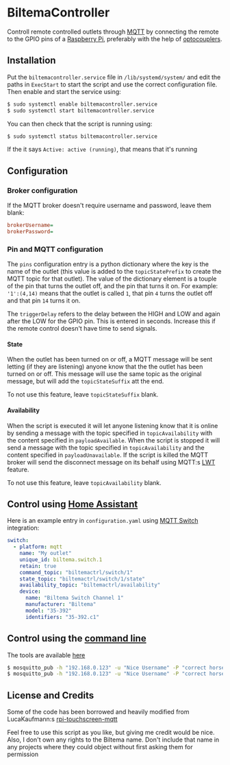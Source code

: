 # BiltemaController
Controll remote controlled outlets through
[MQTT](https://en.wikipedia.org/wiki/MQTT) by connecting the remote
to the GPIO pins of a
[Raspberry Pi](https://www.raspberrypi.com/products/raspberry-pi-zero-2-w/),
preferably with the help of
[optocouplers](https://en.wikipedia.org/wiki/Opto-isolator).

## Installation

Put the `biltemacontroller.service` file in `/lib/systemd/system/` and edit the
paths in `ExecStart` to start the script and use the correct configuration file.
Then enable and start the service using:
```bash
$ sudo systemctl enable biltemacontroller.service
$ sudo systemctl start biltemacontroller.service
```
You can then check that the script is running using:
```bash
$ sudo systemctl status biltemacontroller.service
```
If the it says `Active: active (running)`, that means that it's running

## Configuration

### Broker configuration

If the MQTT broker doesn't require username and password, leave them blank:
```ini
brokerUsername=
brokerPassword=
```

### Pin and MQTT configuration

The `pins` configuration entry is a python dictionary where the key is the name
of the outlet (this value is added to the `topicStatePrefix` to create the MQTT
topic for that outlet). The value of the dictionary element is a touple of the
pin that turns the outlet off, and the pin that turns it on. For example:
`'1':(4,14)` means that the outlet is called `1`, that pin `4` turns the outlet
off and that pin `14` turns it on.

The `triggerDelay` refers to the delay between the HIGH and LOW and again after the
LOW for the GPIO pin. This is entered in seconds. Increase this if the remote control
doesn't have time to send signals.

#### State

When the outlet has been turned on or off, a MQTT message will be sent letting
(if they are listening) anyone know that the the outlet has been turned on or
off. This message will use the same topic as the original message, but will add
the `topicStateSuffix` att the end.

To not use this feature, leave `topicStateSuffix` blank.

#### Availability

When the script is executed it will let anyone listening know that it is online
by sending a message with the topic specified in `topicAvailability` with the
content specified in `payloadAvailable`. When the script is stopped it will send
a message with the topic specified in `topicAvailability` and the content
specified in `payloadUnavailable`. If the script is killed the MQTT broker will
send the disconnect message on its behalf using MQTT:s
[LWT](https://www.hivemq.com/blog/mqtt-essentials-part-9-last-will-and-testament/)
feature.

To not use this feature, leave `topicAvailability` blank.

## Control using [Home Assistant](https://www.home-assistant.io/)

Here is an example entry in `configuration.yaml` using
[MQTT Switch](https://www.home-assistant.io/integrations/switch.mqtt/) integration:

```yaml
switch:
  - platform: mqtt
    name: "My outlet"
    unique_id: biltema.switch.1
    retain: true
    command_topic: "biltemactrl/switch/1"
    state_topic: "biltemactrl/switch/1/state"
    availability_topic: "biltemactrl/availability"
    device:
      name: "Biltema Switch Channel 1"
      manufacturer: "Biltema"
      model: "35-392"
      identifiers: "35-392.c1"
```

## Control using the [command line](https://mosquitto.org/man/mosquitto_pub-1.html)

The tools are available [here](https://mosquitto.org/download/)

```bash
$ mosquitto_pub -h "192.168.0.123" -u "Nice Username" -P "correct horse battery staple" -t "biltemactrl/switch/4" -m "ON"
$ mosquitto_pub -h "192.168.0.123" -u "Nice Username" -P "correct horse battery staple" -t "biltemactrl/switch/4" -m "OFF"
```

## License and Credits

Some of the code has been borrowed and heavily modified from LucaKaufmann:s
[rpi-touchscreen-mqtt](https://github.com/LucaKaufmann/rpi-touchscreen-mqtt)

Feel free to use this script as you like, but giving me credit would be nice.
Also, I don't own any rights to the Biltema name. Don't include that name in any
projects where they could object without first asking them for permission
